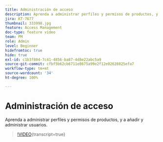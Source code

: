 ```yaml
---
title: Administración de acceso
description: Aprenda a administrar perfiles y permisos de productos, y a añadir y administrar usuarios.
jira: KT-7677
thumbnail: 333998.jpg
feature: Access Management
doc-type: feature video
team: PM
role: Admin
level: Beginner
hidefromtoc: true
hide: true
exl-id: c1b3f804-7c41-4856-ba87-4d8e22abc5a9
source-git-commit: cfbf5b62cb6711e8675a99e2f12e02628825efa7
workflow-type: tm+mt
source-wordcount: '34'
ht-degree: 100%

---
```


# Administración de acceso

Aprenda a administrar perfiles y permisos de productos, y a añadir y administrar usuarios.

>[!VIDEO](https://video.tv.adobe.com/v/333998?quality=12&learn=on){transcript=true}
